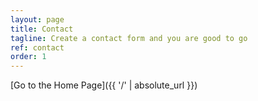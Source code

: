 ```yaml
---
layout: page
title: Contact
tagline: Create a contact form and you are good to go
ref: contact
order: 1
---
```


[Go to the Home Page]({{ '/' | absolute_url }})
